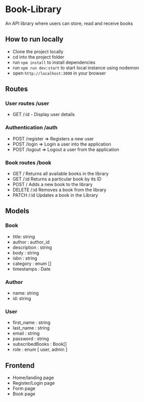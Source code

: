 # Book-Library

An API library where users can store, read and receive books

## How to run locally

- Clone the project locally
- cd into the project folder
- run `npm install` to install dependencies
- run `npm run dev:start` to start local instance using nodemon
- open `http://localhost:3000` in your browser

## Routes

### User routes /user

- GET /:id - Display user details


### Authentication /auth

- POST /register => Registers a new user
- POST /login => Login a user into the application
- POST /logout => Logout a user from the application

### Book routes /book

- GET /           Returns all available books in the library
- GET /:id        Returns a particular book by its ID
- POST /          Adds a new book to the library
- DELETE /:id     Removes a book from the library
- PATCH /:id        Updates a book in the Library

## Models

### Book 

- title: string
- author : author_id
- description : string
- body : string
- isbn : string
- category : enum []
- timestamps : Date


### Author
- name: string
- id: string

### User 

- first_name : string
- last_name : string
- email : string
- password : string
- subscribedBooks : Book[]
- role : enum [ user, admin ]

## Frontend

- Home/landing page
- Register/Login page
- Form page
- Book page
